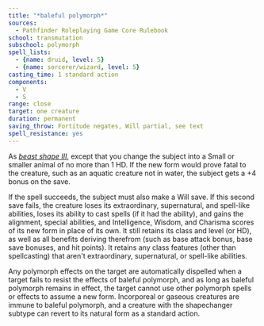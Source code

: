 ```yaml
---
title: "*baleful polymorph*"
sources:
  - Pathfinder Roleplaying Game Core Rulebook
school: transmutation
subschool: polymorph
spell_lists:
  - {name: druid, level: 5}
  - {name: sorcerer/wizard, level: 5}
casting_time: 1 standard action
components:
  - V
  - S
range: close
target: one creature
duration: permanent
saving_throw: Fortitude negates, Will partial, see text
spell_resistance: yes
---
```


As [*beast shape III*](/spells/beast-shape-iii/), except that you change the subject into a Small or smaller animal of no more than 1 HD. If the new form would prove fatal to the creature, such as an aquatic creature not in water, the subject gets a +4 bonus on the save.

If the spell succeeds, the subject must also make a Will save. If this second save fails, the creature loses its extraordinary, supernatural, and spell-like abilities, loses its ability to cast spells (if it had the ability), and gains the alignment, special abilities, and Intelligence, Wisdom, and Charisma scores of its new form in place of its own. It still retains its class and level (or HD), as well as all benefits deriving therefrom (such as base attack bonus, base save bonuses, and hit points). It retains any class features (other than spellcasting) that aren't extraordinary, supernatural, or spell-like abilities.

Any polymorph effects on the target are automatically dispelled when a target fails to resist the effects of baleful polymorph, and as long as baleful polymorph remains in effect, the target cannot use other polymorph spells or effects to assume a new form. Incorporeal or gaseous creatures are immune to baleful polymorph, and a creature with the shapechanger subtype can revert to its natural form as a standard action.

